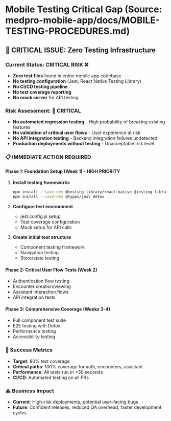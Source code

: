 # Mobile Testing Critical Gap (Source: medpro-mobile-app/docs/MOBILE-TESTING-PROCEDURES.md)

## 🚨 CRITICAL ISSUE: Zero Testing Infrastructure

### Current Status: CRITICAL RISK ❌
- **Zero test files** found in entire mobile app codebase
- **No testing configuration** (Jest, React Native Testing Library)
- **No CI/CD testing pipeline**
- **No test coverage reporting**
- **No mock server** for API testing

### Risk Assessment: 🔴 CRITICAL
- **No automated regression testing** - High probability of breaking existing features
- **No validation of critical user flows** - User experience at risk
- **No API integration testing** - Backend integration failures undetected
- **Production deployments without testing** - Unacceptable risk level

### 📋 IMMEDIATE ACTION REQUIRED

#### Phase 1: Foundation Setup (Week 1) - HIGH PRIORITY
1. **Install testing frameworks**
   ```bash
   npm install --save-dev @testing-library/react-native @testing-library/jest-native jest-expo
   npm install --save-dev @types/jest detox
   ```

2. **Configure test environment**
   - jest.config.js setup
   - Test coverage configuration
   - Mock setup for API calls

3. **Create initial test structure**
   - Component testing framework
   - Navigation testing
   - Store/state testing

#### Phase 2: Critical User Flow Tests (Week 2)
- Authentication flow testing
- Encounter creation/viewing
- Assistant interaction flows
- API integration tests

#### Phase 3: Comprehensive Coverage (Weeks 3-4)
- Full component test suite
- E2E testing with Detox
- Performance testing
- Accessibility testing

### 🎯 Success Metrics
- **Target**: 80% test coverage
- **Critical paths**: 100% coverage for auth, encounters, assistant
- **Performance**: All tests run in <30 seconds
- **CI/CD**: Automated testing on all PRs

### ⚠️ Business Impact
- **Current**: High-risk deployments, potential user-facing bugs
- **Future**: Confident releases, reduced QA overhead, faster development cycles